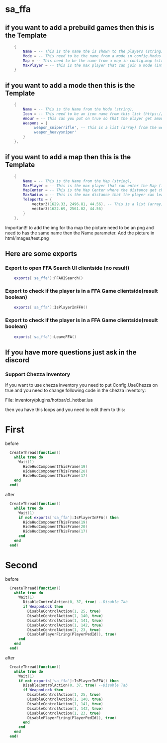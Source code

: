 # sa_ffa

## if you want to add a prebuild games then this is the Template

```lua
    {
        Name = -- This is the name the is shown to the players (string)
        Mode = -- This need to be the name from a mode in config.Modus (string) (upper and lower case is ignored)
        Map = -- This need to be the name from a map in config.map (string) (upper and lower case is ignored)
        MaxPlayer = -- this is the max player that can join a mode (integer)
    }
```

## if you want to add a mode then this is the Template

```lua
    {
        Name = -- This is the Name from the Mode (string),
        Icon = -- This need to be an icon name from this list (https://fontawesome.com/icons/) but you can let this emtpy if you dont want an icon (string),
        Amour = -- this can you put on true so that the player get amour and on false the player doenst armour in this mode
        Weapons = {
            'weapon_sniperrifle', -- This is a list (array) from the weapons that are in this mode, you get the list from here: https://wiki.rage.mp/index.php?title=Weapons
            'weapon_heavysniper'
        }
    },
```

## if you want to add a map then this is the Template

```lua
    {
        Name = -- This is the Name from the Map (string), 
        MaxPlayer = -- This is the max player that can enter the Map (interger), 
        MapCenter = -- This is the Map Center where the distance get checked from (vector3),  
        MaxRadius = -- This is the max distance that the player can leave the area from ths MapCenter (integer), 
        Teleports = {
            vector3(1629.33, 2496.81, 44.56), -- This is a list (array) where all spawnpoints from the map are listed (vector3)
            vector3(1622.69, 2561.02, 44.56)
        }
    },
```
Important!!
to add the img for tha map the picture need to be an png and need to has the same name then the Name parameter. Add the picture in html/images/test.png


## Here are some exports


### Export to open FFA Search UI clientside (no result)
```lua
    exports['sa_ffa']:FFAUISearch()
```

### Export to check if the player is in a FFA Game clientside(result boolean)
```lua
    exports['sa_ffa']:IsPlayerInFFA()
```

### Export to check if the player is in a FFA Game clientside(result boolean)
```lua
    exports['sa_ffa']:LeaveFFA()
```

## If you have more questions just ask in the discord


### Support Chezza Inventory

If you want to use chezza inventory you need to put Config.UseChezza on true and you need to change following code in the chezza inventory:

File: inventory/plugins/hotbar/cl_hotbar.lua

then you have this loops and you need to edit them to this:

# First

before
```lua
  CreateThread(function()
    while true do
      Wait(1)
        HideHudComponentThisFrame(19)
        HideHudComponentThisFrame(20)
        HideHudComponentThisFrame(17)
    end
  end)
```

after
```lua
  CreateThread(function()
    while true do
      Wait(1)
      if not exports['sa_ffa']:IsPlayerInFFA() then
        HideHudComponentThisFrame(19)
        HideHudComponentThisFrame(20)
        HideHudComponentThisFrame(17)
      end
    end
  end)
```

# Second

before
```lua
  CreateThread(function()
    while true do
      Wait(1)
        DisableControlAction(0, 37, true) --Disable Tab
        if WeaponLock then
          DisableControlAction(1, 25, true)
          DisableControlAction(1, 140, true)
          DisableControlAction(1, 141, true)
          DisableControlAction(1, 142, true)
          DisableControlAction(1, 23, true)
          DisablePlayerFiring(PlayerPedId(), true)
      end
    end
  end)
```

after
```lua
  CreateThread(function()
    while true do
      Wait(1)
      if not exports['sa_ffa']:IsPlayerInFFA() then
        DisableControlAction(0, 37, true) --Disable Tab
        if WeaponLock then
          DisableControlAction(1, 25, true)
          DisableControlAction(1, 140, true)
          DisableControlAction(1, 141, true)
          DisableControlAction(1, 142, true)
          DisableControlAction(1, 23, true)
          DisablePlayerFiring(PlayerPedId(), true)
        end
      end
    end
  end)
```